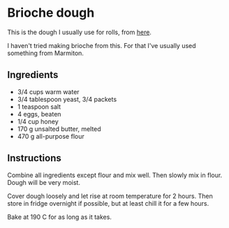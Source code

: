 # Brioche dough

This is the dough I usually use for rolls, from [here](https://www.crunchtimekitchen.com/savory-breakfast-rolls/).

I haven't tried making brioche from this.
For that I've usually used something from Marmiton.

## Ingredients

* 3/4 cups warm water
* 3/4 tablespoon yeast, 3/4 packets
* 1 teaspoon salt
* 4 eggs, beaten
* 1/4 cup honey
* 170 g unsalted butter, melted
* 470 g all-purpose flour

## Instructions

Combine all ingredients except flour and mix well.
Then slowly mix in flour.
Dough will be very moist.

Cover dough loosely and let rise at room temperature for 2 hours.
Then store in fridge overnight if possible, but at least chill it for a few hours.

Bake at 190 C for as long as it takes.
